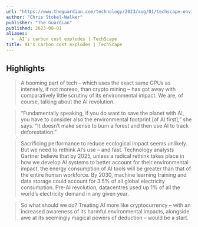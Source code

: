 ```yaml
---
url: "https://www.theguardian.com/technology/2023/aug/01/techscape-environment-cost-ai-artificial-intelligence"
author: "Chris Stokel-Walker"
publisher: "The Guardian"
published: 2023-08-01
aliases:
  -  AI's carbon cost explodes | TechScape
title: AI's carbon cost explodes | TechScape
---
```


## Highlights
> A booming part of tech – which uses the exact same GPUs as intensely, if not moreso, than crypto mining – has got away with comparatively little scrutiny of its environmental impact. We are, of course, talking about the AI revolution.

> “Fundamentally speaking, if you do want to save the planet with AI, you have to consider also the environmental footprint [of AI first],” she says. “It doesn’t make sense to burn a forest and then use AI to track deforestation.”

> Sacrificing performance to reduce ecological impact seems unlikely. But we need to rethink AI’s use – and fast. Technology analysts Gartner believe that by 2025, unless a radical rethink takes place in how we develop AI systems to better account for their environmental impact, the energy consumption of AI tools will be greater than that of the entire human workforce. By 2030, machine learning training and data storage could account for 3.5% of all global electricity consumption. Pre-AI revolution, datacentres used up 1% of all the world’s electricity demand in any given year.

> So what should we do? Treating AI more like cryptocurrency – with an increased awareness of its harmful environmental impacts, alongside awe at its seemingly magical powers of deduction – would be a start.


